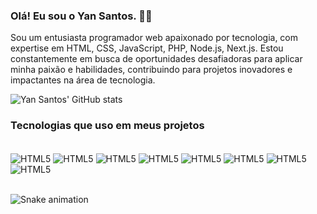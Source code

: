 ### Olá! Eu sou o Yan Santos. 👋🏼

Sou um entusiasta programador web apaixonado por tecnologia, com expertise em HTML, CSS, JavaScript, PHP, Node.js, Next.js. Estou constantemente em busca de oportunidades desafiadoras para aplicar minha paixão e habilidades, contribuindo para projetos inovadores e impactantes na área de tecnologia.

![Yan Santos' GitHub stats](https://github-readme-stats.vercel.app/api?username=yanbfs&show_icons=true&theme=radical)

### Tecnologias que uso em meus projetos
<div style="display: inline_block"><br/>
    <img  align="center" alt="HTML5" src="https://img.shields.io/badge/HTML5-E34F26?style=for-the-badge&logo=html5&logoColor=white"/>
    <img  align="center" alt="HTML5" src="https://img.shields.io/badge/CSS-239120?&style=for-the-badge&logo=css3&logoColor=white"/>
    <img  align="center" alt="HTML5" src="https://img.shields.io/badge/JavaScript-F7DF1E?style=for-the-badge&logo=javascript&logoColor=black"/>
    <img  align="center" alt="HTML5" src="https://img.shields.io/badge/Tailwind_CSS-38B2AC?style=for-the-badge&logo=tailwind-css&logoColor=white"/>
    <img  align="center" alt="HTML5" src="https://img.shields.io/badge/Bootstrap-563D7C?style=for-the-badge&logo=bootstrap&logoColor=white"/>
    <img  align="center" alt="HTML5" src="https://img.shields.io/badge/Node.js-43853D?style=for-the-badge&logo=node.js&logoColor=white"/>
    <img  align="center" alt="HTML5" src="https://img.shields.io/badge/React-20232A?style=for-the-badge&logo=react&logoColor=61DAFB"/>
    <img  align="center" alt="HTML5" src="https://img.shields.io/badge/PHP-777BB4?style=for-the-badge&logo=php&logoColor=white"/>
</div><br/>

![Snake animation](https://github.com/yanbfs/yanbfs/blob/output/github-contribution-grid-snake.svg)
